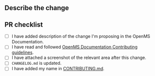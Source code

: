 <!--
# openms/openms-docs pull request

Thank you for thinking about contributing to OpenMS Documentation!

Please fill in the appropriate checklist below.

Remember that PRs should be made against the staging branch, unless you're preparing a hotfix to be released.

Learn more about contributing to OpenMS Documentation: https://staging-openms.readthedocs.io/en/staging/.github/CONTRIBUTING.html
-->

## Describe the change

<!-- Please add a brief description about the change in documentation that you're suggesting -->

## PR checklist

- [ ] I have added description of the change I'm proposing in the OpenMS Documentation.
- [ ] I have read and followed [OpenMS Documentation Contributing guidelines](CONTRIBUTING.md).
- [ ] I have attached a screenshot of the relevant area after this change.
- [ ] `CHANGELOG.md` is updated.
- [ ] I have added my name in [CONTRIBUTING.md](CONTRIBUTING.md#openms-documentation-contributors).
